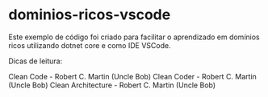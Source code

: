 # dominios-ricos-vscode
Este exemplo de código foi criado para facilitar o aprendizado em domínios ricos utilizando dotnet core e como IDE VSCode.

Dicas de leitura:

Clean Code - Robert C. Martin (Uncle Bob)
Clean Coder - Robert C. Martin (Uncle Bob)
Clean Architecture - Robert C. Martin (Uncle Bob)
